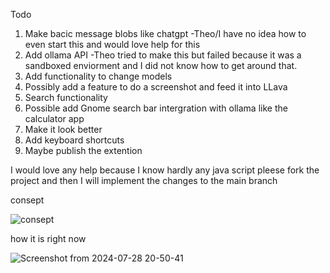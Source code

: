 Todo

1. Make bacic message blobs like chatgpt -Theo/I have no idea how to even start this and would love help for this
2. Add ollama API -Theo tried to make this but failed because it was a sandboxed enviorment and I did not know how to get around that.
3. Add functionality to change models
4. Possibly add a feature to do a screenshot and feed it into LLava
5. Search functionality
6. Possible add Gnome search bar intergration with ollama like the calculator app
7. Make it look better
8. Add keyboard shortcuts
9. Maybe publish the extention

I would love any help because I know hardly any java script pleese fork the project and then I will implement the changes to the main branch

consept

![consept](https://github.com/user-attachments/assets/5ad72b3d-5713-40a3-9275-ac905d4e54b2)

how it is right now

![Screenshot from 2024-07-28 20-50-41](https://github.com/user-attachments/assets/98287bfa-ae31-4408-87dd-fbae342a35d5)
